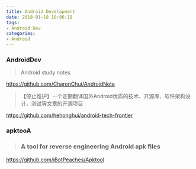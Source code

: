 ```yaml
---
title: Android Development
date: 2018-01-18 16:06:19
tags:
- Android Dev
categories:
- Android
---
```


### AndroidDev

> Android study notes.

<https://github.com/CharonChui/AndroidNote>

> 【停止维护】一个定期翻译国外Android优质的技术、开源库、软件架构设计、测试等文章的开源项目

<https://github.com/hehonghui/android-tech-frontier>

### apktooA

> ### A tool for reverse engineering Android apk files

<https://github.com/iBotPeaches/Apktool>